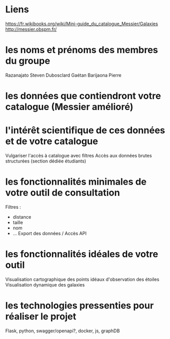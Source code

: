 # Liens
https://fr.wikibooks.org/wiki/Mini-guide_du_catalogue_Messier/Galaxies
http://messier.obspm.fr/

# les noms et prénoms des membres du groupe

Razanajato Steven
Dubosclard Gaétan
Barijaona Pierre

# les données que contiendront votre catalogue (Messier amélioré)




# l'intérêt scientifique de ces données et de votre catalogue
Vulgariser l'accès à catalogue avec filtres
Accès aux données brutes structurées (section dédiée étudiants)

# les fonctionnalités minimales de votre outil de consultation
Filtres : 
 - distance
 - taille
 - nom
 - ...
Export des données / Accès API



 
# les fonctionnalités idéales de votre outil
Visualisation cartographique des points idéaux d'observation des étoiles
Visualisation dynamique des galaxies

# les technologies pressenties pour réaliser le projet
Flask, python, swagger/openapi?, docker, js, graphDB
